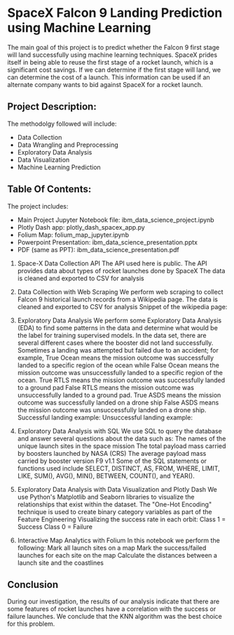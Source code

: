 # SpaceX Falcon 9 Landing Prediction using Machine Learning

The main goal of this project is to predict whether the Falcon 9 first stage will land successfully using machine learning techniques. SpaceX prides itself in being able to reuse the first stage of a rocket launch, which is a significant cost savings. If we can determine if the first stage will land, we can determine the cost of a launch. This information can be used if an alternate company wants to bid against SpaceX for a rocket launch.

## Project Description:
The methodolgy followed will include:

- Data Collection
- Data Wrangling and Preprocessing
- Exploratory Data Analysis
- Data Visualization
- Machine Learning Prediction

## Table Of Contents:
The project includes:

- Main Project Jupyter Notebook file: ibm_data_science_project.ipynb
- Plotly Dash app: plotly_dash_spacex_app.py
- Folium Map: folium_map_jupyter.ipynb
- Powerpoint Presentation: ibm_data_science_presentation.pptx
- PDF (same as PPT): ibm_data_science_presentation.pdf

1. Space-X Data Collection API
The API used here is public.
The API provides data about types of rocket launches done by SpaceX
The data is cleaned and exported to CSV for analysis

2. Data Collection with Web Scraping
We perform web scraping to collect Falcon 9 historical launch records from a Wikipedia page.
The data is cleaned and exported to CSV for analysis
Snippet of the wikipedia page:

3. Exploratory Data Analysis
We perform some Exploratory Data Analysis (EDA) to find some patterns in the data and determine what would be the label for training supervised models.
In the data set, there are several different cases where the booster did not land successfully. Sometimes a landing was attempted but failed due to an accident; for example, True Ocean means the mission outcome was successfully landed to a specific region of the ocean while False Ocean means the mission outcome was unsuccessfully landed to a specific region of the ocean. True RTLS means the mission outcome was successfully landed to a ground pad False RTLS means the mission outcome was unsuccessfully landed to a ground pad. True ASDS means the mission outcome was successfully landed on a drone ship False ASDS means the mission outcome was unsuccessfully landed on a drone ship.
Successful landing example:
Unsuccessful landing example:

4. Exploratory Data Analysis with SQL
We use SQL to query the database and answer several questions about the data such as:
The names of the unique launch sites in the space mission
The total payload mass carried by boosters launched by NASA (CRS)
The average payload mass carried by booster version F9 v1.1
Some of the SQL statements or functions used include SELECT, DISTINCT, AS, FROM, WHERE, LIMIT, LIKE, SUM(), AVG(), MIN(), BETWEEN, COUNT(), and YEAR().

5. Exploratory Data Analysis with Data Visualization and Plotly Dash
We use Python's Matplotlib and Seaborn libraries to visualize the relationships that exist within the dataset.
The "One-Hot Encoding" technique is used to create binary category variables as part of the Feature Engineering
Visualizing the success rate in each orbit:
Class 1 = Success
Class 0 = Failure

6. Interactive Map Analytics with Folium
In this notebook we perform the following:
Mark all launch sites on a map
Mark the success/failed launches for each site on the map
Calculate the distances between a launch site and the coastlines

## Conclusion
During our investigation, the results of our analysis indicate that there are some features of rocket launches  have a correlation with the success or failure launches. We conclude that the KNN algorithm was the best choice for this problem.
